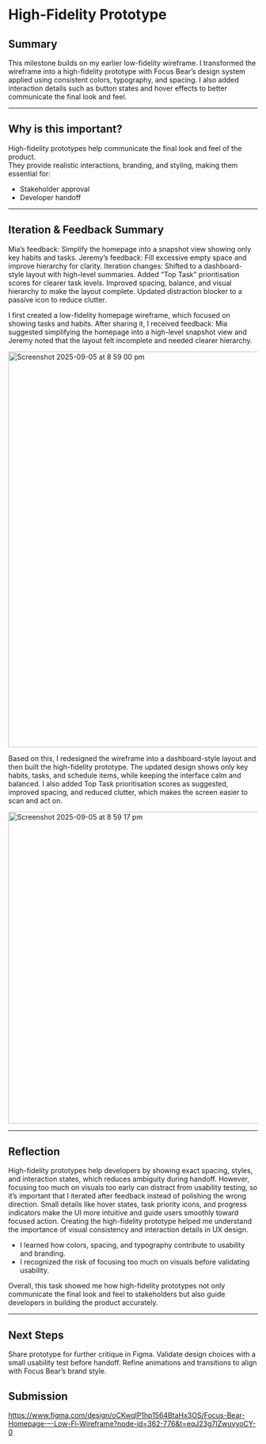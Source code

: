 # High-Fidelity Prototype  

## Summary
This milestone builds on my earlier low-fidelity wireframe. I transformed the wireframe into a high-fidelity prototype with Focus Bear’s design system applied using consistent colors, typography, and spacing. I also added interaction details such as button states and hover effects to better communicate the final look and feel.

---

## Why is this important?  
High-fidelity prototypes help communicate the final look and feel of the product.  
They provide realistic interactions, branding, and styling, making them essential for:  
- Stakeholder approval  
- Developer handoff  

---

## Iteration & Feedback Summary

Mia’s feedback: Simplify the homepage into a snapshot view showing only key habits and tasks.
Jeremy’s feedback: Fill excessive empty space and improve hierarchy for clarity.
Iteration changes:
Shifted to a dashboard-style layout with high-level summaries.
Added “Top Task” prioritisation scores for clearer task levels.
Improved spacing, balance, and visual hierarchy to make the layout complete.
Updated distraction blocker to a passive icon to reduce clutter.

I first created a low-fidelity homepage wireframe, which focused on showing tasks and habits. After sharing it, I received feedback: Mia suggested simplifying the homepage into a high-level snapshot view and Jeremy noted that the layout felt incomplete and needed clearer hierarchy.


<img width="601" height="797" alt="Screenshot 2025-09-05 at 8 59 00 pm" src="https://github.com/user-attachments/assets/9df340c6-473e-4d95-89fd-65320623f1ae" />

Based on this, I redesigned the wireframe into a dashboard-style layout and then built the high-fidelity prototype. The updated design shows only key habits, tasks, and schedule items, while keeping the interface calm and balanced. I also added Top Task prioritisation scores as suggested, improved spacing, and reduced clutter, which makes the screen easier to scan and act on.


<img width="733" height="628" alt="Screenshot 2025-09-05 at 8 59 17 pm" src="https://github.com/user-attachments/assets/e0ebecec-4415-4c83-a48e-481b87f834ac" />


---

## Reflection  
High-fidelity prototypes help developers by showing exact spacing, styles, and interaction states, which reduces ambiguity during handoff. However, focusing too much on visuals too early can distract from usability testing, so it’s important that I iterated after feedback instead of polishing the wrong direction. Small details like hover states, task priority icons, and progress indicators make the UI more intuitive and guide users smoothly toward focused action.
Creating the high-fidelity prototype helped me understand the importance of visual consistency and interaction details in UX design.  
- I learned how colors, spacing, and typography contribute to usability and branding.  
- I recognized the risk of focusing too much on visuals before validating usability.  

Overall, this task showed me how high-fidelity prototypes not only communicate the final look and feel to stakeholders but also guide developers in building the product accurately.  

---

## Next Steps
Share prototype for further critique in Figma.
Validate design choices with a small usability test before handoff.
Refine animations and transitions to align with Focus Bear’s brand style.


##  Submission  
https://www.figma.com/design/oCKwqlP1hp1564BtaHx3OS/Focus-Bear-Homepage-–-Low-Fi-Wireframe?node-id=362-776&t=eqJ23g7IZwuvyoCY-0
